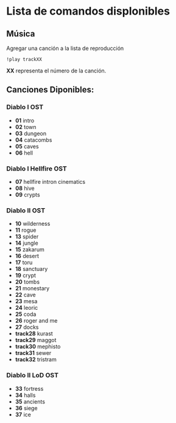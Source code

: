 # Lista de comandos displonibles
## Música
Agregar una canción a la lista de reproducción
```
!play trackXX
```
**XX** representa el número de la canción.

## Canciones Diponibles:
### Diablo I OST
* **01** intro
* **02** town
* **03** dungeon
* **04** catacombs
* **05** caves
* **06** hell

### Diablo I Hellfire OST

* **07** hellfire intron cinematics
* **08** hive
* **09** crypts

### Diablo II OST
* **10** wilderness
* **11** rogue
* **13** spider
* **14** jungle
* **15** zakarum
* **16** desert
* **17** toru
* **18** sanctuary
* **19** crypt
* **20** tombs
* **21** monestary
* **22** cave
* **23** mesa
* **24** leoric
* **25** coda
* **26** roger and me
* **27** docks
* **track28** kurast
* **track29** maggot
* **track30** mephisto
* **track31**  sewer
* **track32** tristram

### Diablo II LoD OST

* **33** fortress
* **34** halls
* **35** ancients
* **36** siege
* **37** ice
